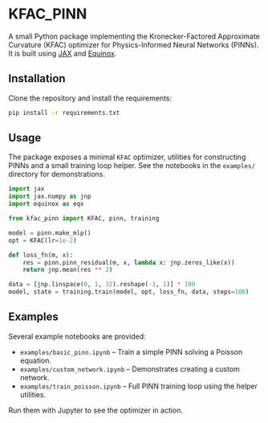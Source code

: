 # KFAC_PINN

A small Python package implementing the Kronecker-Factored Approximate Curvature
(KFAC) optimizer for Physics-Informed Neural Networks (PINNs). It is built using
[JAX](https://github.com/google/jax) and [Equinox](https://github.com/patrick-kidger/equinox).

## Installation

Clone the repository and install the requirements:

```bash
pip install -r requirements.txt
```

## Usage

The package exposes a minimal `KFAC` optimizer, utilities for constructing
PINNs and a small training loop helper.  See the notebooks in the
`examples/` directory for demonstrations.

```python
import jax
import jax.numpy as jnp
import equinox as eqx

from kfac_pinn import KFAC, pinn, training

model = pinn.make_mlp()
opt = KFAC(lr=1e-2)

def loss_fn(m, x):
    res = pinn.pinn_residual(m, x, lambda x: jnp.zeros_like(x))
    return jnp.mean(res ** 2)

data = [jnp.linspace(0, 1, 32).reshape(-1, 1)] * 100
model, state = training.train(model, opt, loss_fn, data, steps=100)
```

## Examples

Several example notebooks are provided:

- `examples/basic_pinn.ipynb` – Train a simple PINN solving a Poisson equation.
- `examples/custom_network.ipynb` – Demonstrates creating a custom network.
- `examples/train_poisson.ipynb` – Full PINN training loop using the helper utilities.

Run them with Jupyter to see the optimizer in action.
